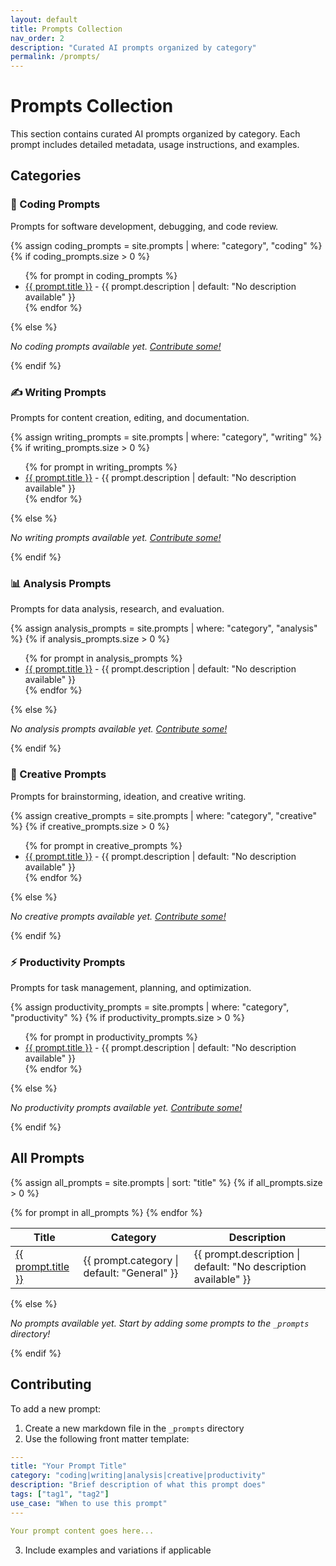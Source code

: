 ```yaml
---
layout: default
title: Prompts Collection
nav_order: 2
description: "Curated AI prompts organized by category"
permalink: /prompts/
---
```


# Prompts Collection

This section contains curated AI prompts organized by category. Each prompt includes detailed metadata, usage instructions, and examples.

## Categories

### 🚀 Coding Prompts
Prompts for software development, debugging, and code review.

{% assign coding_prompts = site.prompts | where: "category", "coding" %}
{% if coding_prompts.size > 0 %}
<ul>
{% for prompt in coding_prompts %}
  <li><a href="{{ prompt.url | relative_url }}">{{ prompt.title }}</a> - {{ prompt.description | default: "No description available" }}</li>
{% endfor %}
</ul>
{% else %}
<p><em>No coding prompts available yet. <a href="#contributing">Contribute some!</a></em></p>
{% endif %}

### ✍️ Writing Prompts
Prompts for content creation, editing, and documentation.

{% assign writing_prompts = site.prompts | where: "category", "writing" %}
{% if writing_prompts.size > 0 %}
<ul>
{% for prompt in writing_prompts %}
  <li><a href="{{ prompt.url | relative_url }}">{{ prompt.title }}</a> - {{ prompt.description | default: "No description available" }}</li>
{% endfor %}
</ul>
{% else %}
<p><em>No writing prompts available yet. <a href="#contributing">Contribute some!</a></em></p>
{% endif %}

### 📊 Analysis Prompts
Prompts for data analysis, research, and evaluation.

{% assign analysis_prompts = site.prompts | where: "category", "analysis" %}
{% if analysis_prompts.size > 0 %}
<ul>
{% for prompt in analysis_prompts %}
  <li><a href="{{ prompt.url | relative_url }}">{{ prompt.title }}</a> - {{ prompt.description | default: "No description available" }}</li>
{% endfor %}
</ul>
{% else %}
<p><em>No analysis prompts available yet. <a href="#contributing">Contribute some!</a></em></p>
{% endif %}

### 🎨 Creative Prompts
Prompts for brainstorming, ideation, and creative writing.

{% assign creative_prompts = site.prompts | where: "category", "creative" %}
{% if creative_prompts.size > 0 %}
<ul>
{% for prompt in creative_prompts %}
  <li><a href="{{ prompt.url | relative_url }}">{{ prompt.title }}</a> - {{ prompt.description | default: "No description available" }}</li>
{% endfor %}
</ul>
{% else %}
<p><em>No creative prompts available yet. <a href="#contributing">Contribute some!</a></em></p>
{% endif %}

### ⚡ Productivity Prompts
Prompts for task management, planning, and optimization.

{% assign productivity_prompts = site.prompts | where: "category", "productivity" %}
{% if productivity_prompts.size > 0 %}
<ul>
{% for prompt in productivity_prompts %}
  <li><a href="{{ prompt.url | relative_url }}">{{ prompt.title }}</a> - {{ prompt.description | default: "No description available" }}</li>
{% endfor %}
</ul>
{% else %}
<p><em>No productivity prompts available yet. <a href="#contributing">Contribute some!</a></em></p>
{% endif %}

## All Prompts

{% assign all_prompts = site.prompts | sort: "title" %}
{% if all_prompts.size > 0 %}
<table>
<thead>
<tr>
<th>Title</th>
<th>Category</th>
<th>Description</th>
</tr>
</thead>
<tbody>
{% for prompt in all_prompts %}
<tr>
<td><a href="{{ prompt.url | relative_url }}">{{ prompt.title }}</a></td>
<td><span class="category-badge">{{ prompt.category | default: "General" }}</span></td>
<td>{{ prompt.description | default: "No description available" }}</td>
</tr>
{% endfor %}
</tbody>
</table>
{% else %}
<p><em>No prompts available yet. Start by adding some prompts to the <code>_prompts</code> directory!</em></p>
{% endif %}

## Contributing

To add a new prompt:

1. Create a new markdown file in the `_prompts` directory
2. Use the following front matter template:

```yaml
---
title: "Your Prompt Title"
category: "coding|writing|analysis|creative|productivity"
description: "Brief description of what this prompt does"
tags: ["tag1", "tag2"]
use_case: "When to use this prompt"
---

Your prompt content goes here...
```

3. Include examples and variations if applicable
